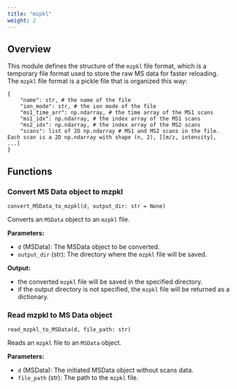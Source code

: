 ```yaml
---
title: "mzpkl"
weight: 2
---
```


## Overview

This module defines the structure of the `mzpkl` file format, which is a temporary file format used to store the raw MS data
for faster reloading. The `mzpkl` file format is a pickle file that is organized this way:

```
{
    "name": str, # the name of the file
    "ion_mode": str, # the ion mode of the file
    "ms1_time_arr": np.ndarray, # the time array of the MS1 scans
    "ms1_idx": np.ndarray, # the index array of the MS1 scans
    "ms2_idx": np.ndarray, # the index array of the MS2 scans
    "scans": list of 2D np.ndarray # MS1 and MS2 scans in the file. Each scan is a 2D np.ndarray with shape (n, 2), [[m/z, intensity], ...]
}
```

## Functions

### Convert MS Data object to mzpkl

`convert_MSData_to_mzpkl(d, output_dir: str = None)`

Converts an `MSData` object to an `mzpkl` file.

**Parameters:**

- `d` (MSData): The MSData object to be converted.
- `output_dir` (str): The directory where the `mzpkl` file will be saved.

**Output:**

- the converted `mzpkl` file will be saved in the specified directory.
- if the output directory is not specified, the `mzpkl` file will be returned as a dictionary.

### Read mzpkl to MS Data object

`read_mzpkl_to_MSData(d, file_path: str)`

Reads an `mzpkl` file to an `MSData` object.

**Parameters:**

- `d` (MSData): The initiated MSData object without scans data.
- `file_path` (str): The path to the `mzpkl` file.
